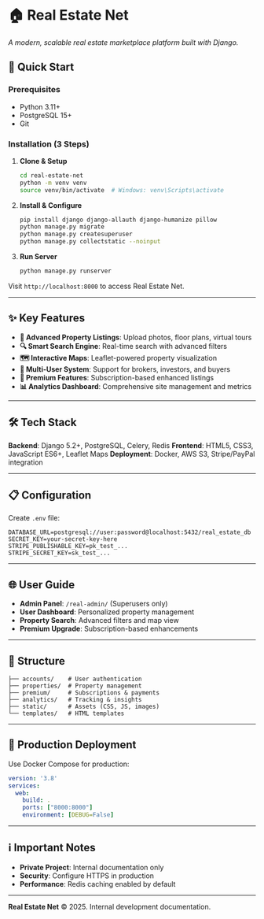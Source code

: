 # 🏠 Real Estate Net

*A modern, scalable real estate marketplace platform built with Django.*

## 🚀 Quick Start

### Prerequisites
- Python 3.11+
- PostgreSQL 15+
- Git

### Installation (3 Steps)

1. **Clone & Setup**
   ```bash
   cd real-estate-net
   python -m venv venv
   source venv/bin/activate  # Windows: venv\Scripts\activate
   ```

2. **Install & Configure**
   ```bash
   pip install django django-allauth django-humanize pillow
   python manage.py migrate
   python manage.py createsuperuser
   python manage.py collectstatic --noinput
   ```

3. **Run Server**
   ```bash
   python manage.py runserver
   ```

Visit `http://localhost:8000` to access Real Estate Net.

---

## ✨ Key Features

- **🏢 Advanced Property Listings**: Upload photos, floor plans, virtual tours
- **🔍 Smart Search Engine**: Real-time search with advanced filters
- **🗺️ Interactive Maps**: Leaflet-powered property visualization
- **👥 Multi-User System**: Support for brokers, investors, and buyers
- **💎 Premium Features**: Subscription-based enhanced listings
- **📊 Analytics Dashboard**: Comprehensive site management and metrics

---

## 🛠️ Tech Stack

**Backend**: Django 5.2+, PostgreSQL, Celery, Redis
**Frontend**: HTML5, CSS3, JavaScript ES6+, Leaflet Maps
**Deployment**: Docker, AWS S3, Stripe/PayPal integration

---

## 📋 Configuration

Create `.env` file:
```env
DATABASE_URL=postgresql://user:password@localhost:5432/real_estate_db
SECRET_KEY=your-secret-key-here
STRIPE_PUBLISHABLE_KEY=pk_test_...
STRIPE_SECRET_KEY=sk_test_...
```

---

## 🌐 User Guide

- **Admin Panel**: `/real-admin/` (Superusers only)
- **User Dashboard**: Personalized property management
- **Property Search**: Advanced filters and map view
- **Premium Upgrade**: Subscription-based enhancements

---

## 📁 Structure
```
├── accounts/    # User authentication
├── properties/  # Property management
├── premium/     # Subscriptions & payments
├── analytics/   # Tracking & insights
├── static/      # Assets (CSS, JS, images)
└── templates/   # HTML templates
```

---

## 🚀 Production Deployment

Use Docker Compose for production:
```yaml
version: '3.8'
services:
  web:
    build: .
    ports: ["8000:8000"]
    environment: [DEBUG=False]
```

---

## ℹ️ Important Notes

- **Private Project**: Internal documentation only
- **Security**: Configure HTTPS in production
- **Performance**: Redis caching enabled by default

---

**Real Estate Net** © 2025. Internal development documentation.
